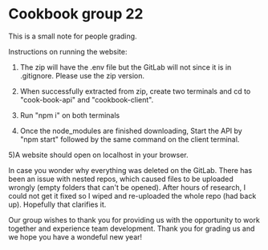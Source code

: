 # Cookbook group 22

This is a small note for people grading.

Instructions on running the website:
1) The zip will have the .env file but the GitLab will not since it is in .gitignore. Please use the zip version.

2) When successfully extracted from zip, create two terminals and cd to "cook-book-api" and "cookbook-client".

3) Run "npm i" on both terminals

4) Once the node_modules are finished downloading, Start the API by "npm start" followed by the same command on the client terminal.

5)A website should open on localhost in your browser.

In case you wonder why everything was deleted on the GitLab. There has been an issue with nested repos, which caused files to be uploaded wrongly (empty folders that can't be opened). After hours of research, I could not get it fixed so I wiped and re-uploaded the whole repo (had back up). Hopefully that clarifies it.

Our group wishes to thank you for providing us with the opportunity to work together and experience team development. Thank you for grading us and we hope you have a wondeful new year!

